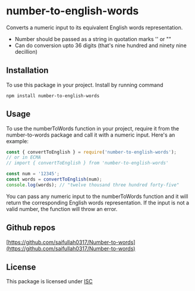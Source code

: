 # number-to-english-words
Converts a numeric input to its equivalent English words representation.
- Number should be passed as a string in quotation marks '' or ""
- Can do conversion upto 36 digits (that's nine hundred and ninety nine decillion)
## Installation
To use this package in your project. Install by running command

`npm install number-to-english-words`
## Usage
To use the numberToWords function in your project, require it from the number-to-words package and call it with a numeric input. Here's an example:
```javascript
const { convertToEnglish } = require('number-to-english-words');
// or in ECMA
// import { convertToEnglish } from 'number-to-english-words'

const num = '12345';
const words = convertToEnglish(num);
console.log(words); // "twelve thousand three hundred forty-five"
```
You can pass any numeric input to the numberToWords function and it will return the corresponding English words representation. If the input is not a valid number, the function will throw an error.
## Github repos
[https://github.com/saifullah0317/Number-to-words](https://github.com/saifullah0317/Number-to-words)
## License
This package is licensed under [ISC](https://opensource.org/license/isc-license-txt/)
